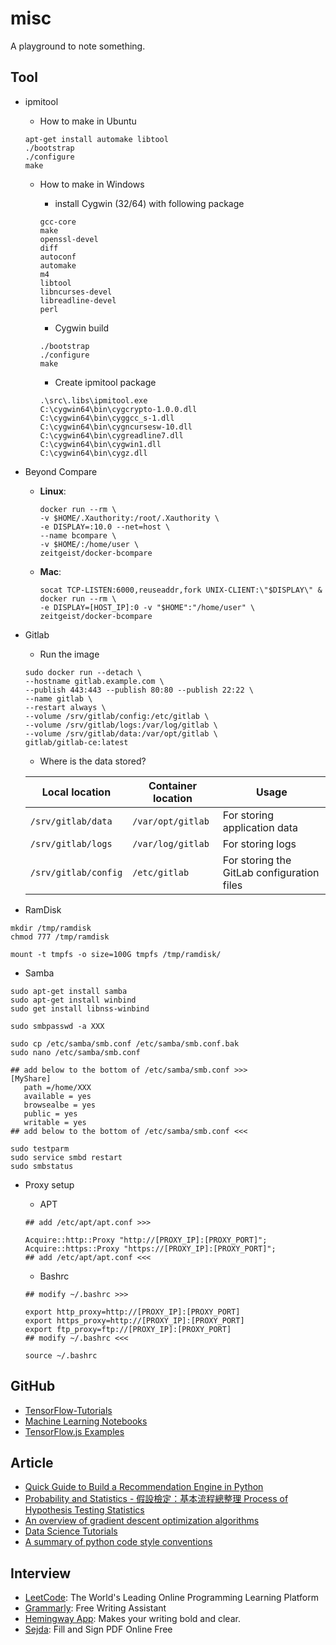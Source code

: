 # misc

A playground to note something.

## Tool
- ipmitool

    - How to make in Ubuntu

    ```
    apt-get install automake libtool
    ./bootstrap
    ./configure
    make
    ```

    - How to make in Windows
      
        - install Cygwin (32/64) with following package
        ```
        gcc-core
        make
        openssl-devel
        diff
        autoconf
        automake
        m4
        libtool
        libncurses-devel
        libreadline-devel
        perl
        ```

        - Cygwin build
        ```
        ./bootstrap
        ./configure
        make
        ```

        - Create ipmitool package
        ```
        .\src\.libs\ipmitool.exe
        C:\cygwin64\bin\cygcrypto-1.0.0.dll
        C:\cygwin64\bin\cyggcc_s-1.dll
        C:\cygwin64\bin\cygncursesw-10.dll
        C:\cygwin64\bin\cygreadline7.dll
        C:\cygwin64\bin\cygwin1.dll
        C:\cygwin64\bin\cygz.dll
        ```

- Beyond Compare

    - __Linux__:
        ```
        docker run --rm \
        -v $HOME/.Xauthority:/root/.Xauthority \
        -e DISPLAY=:10.0 --net=host \
        --name bcompare \
        -v $HOME/:/home/user \
        zeitgeist/docker-bcompare
        ```
    - __Mac__:
        ```
        socat TCP-LISTEN:6000,reuseaddr,fork UNIX-CLIENT:\"$DISPLAY\" &
        docker run --rm \
        -e DISPLAY=[HOST_IP]:0 -v "$HOME":"/home/user" \
        zeitgeist/docker-bcompare
        ```

* Gitlab

    - Run the image

    ```
    sudo docker run --detach \
	--hostname gitlab.example.com \
	--publish 443:443 --publish 80:80 --publish 22:22 \
	--name gitlab \
	--restart always \
	--volume /srv/gitlab/config:/etc/gitlab \
	--volume /srv/gitlab/logs:/var/log/gitlab \
	--volume /srv/gitlab/data:/var/opt/gitlab \
	gitlab/gitlab-ce:latest
    ```

    - Where is the data stored?

    | Local location       | Container location | Usage                                      |
    |----------------------|--------------------|--------------------------------------------|
    | `/srv/gitlab/data`   | `/var/opt/gitlab`  | For storing application data               |
    | `/srv/gitlab/logs`   | `/var/log/gitlab`  | For storing logs                           |
    | `/srv/gitlab/config` | `/etc/gitlab`      | For storing the GitLab configuration files |

* RamDisk
```
mkdir /tmp/ramdisk
chmod 777 /tmp/ramdisk

mount -t tmpfs -o size=100G tmpfs /tmp/ramdisk/
```

* Samba
```
sudo apt-get install samba
sudo apt-get install winbind
sudo get install libnss-winbind

sudo smbpasswd -a XXX

sudo cp /etc/samba/smb.conf /etc/samba/smb.conf.bak
sudo nano /etc/samba/smb.conf

## add below to the bottom of /etc/samba/smb.conf >>>
[MyShare]
   path =/home/XXX
   available = yes
   browsealbe = yes
   public = yes
   writable = yes
## add below to the bottom of /etc/samba/smb.conf <<<

sudo testparm
sudo service smbd restart
sudo smbstatus
```

* Proxy setup

    * APT
    ```
    ## add /etc/apt/apt.conf >>>

    Acquire::http::Proxy "http://[PROXY_IP]:[PROXY_PORT]";
    Acquire::https::Proxy "https://[PROXY_IP]:[PROXY_PORT]";
    ## add /etc/apt/apt.conf <<<
    ```

    * Bashrc
    ```
    ## modify ~/.bashrc >>>

    export http_proxy=http://[PROXY_IP]:[PROXY_PORT]
    export https_proxy=http://[PROXY_IP]:[PROXY_PORT]
    export ftp_proxy=ftp://[PROXY_IP]:[PROXY_PORT]
    ## modify ~/.bashrc <<<

    source ~/.bashrc
    ```

## GitHub
- [TensorFlow-Tutorials](https://github.com/Hvass-Labs/TensorFlow-Tutorials)
- [Machine Learning Notebooks](https://github.com/ageron/handson-ml)
- [TensorFlow.js Examples](https://github.com/tensorflow/tfjs-examples)

## Article
- [Quick Guide to Build a Recommendation Engine in Python](https://www.analyticsvidhya.com/blog/2016/06/quick-guide-build-recommendation-engine-python/)
- [Probability and Statistics - 假設檢定：基本流程總整理 Process of Hypothesis Testing Statistics](http://mropengate.blogspot.com/2015/03/hypothesis-testing-p-value.html)
- [An overview of gradient descent optimization algorithms](http://ruder.io/optimizing-gradient-descent/)
- [Data Science Tutorials](https://www.topcoder.com/community/data-science/data-science-tutorials/)
- [A summary of python code style conventions](https://development.robinwinslow.uk/2014/01/05/summary-of-python-code-style-conventions/)

## Interview
- [LeetCode](https://leetcode.com/): The World's Leading Online Programming Learning Platform
- [Grammarly](https://www.grammarly.com/): Free Writing Assistant
- [Hemingway App](http://www.hemingwayapp.com/): Makes your writing bold and clear.
- [Sejda](https://www.sejda.com/sign-pdf): Fill and Sign PDF Online Free